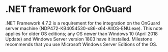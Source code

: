 # .NET framework for OnGuard

.NET Framework 4.7.2 is a requirement for the integration on the OnGuard server machine (NDP472-KB4054530-x86-x64-AllOS-ENU.exe). This note applies for older OS editions; any OS newer than Windows 10 (April 2018 Update) and Windows Server version 1803 have it installed. Milestone recommends that you use Microsoft Windows Server Editions of the OS.